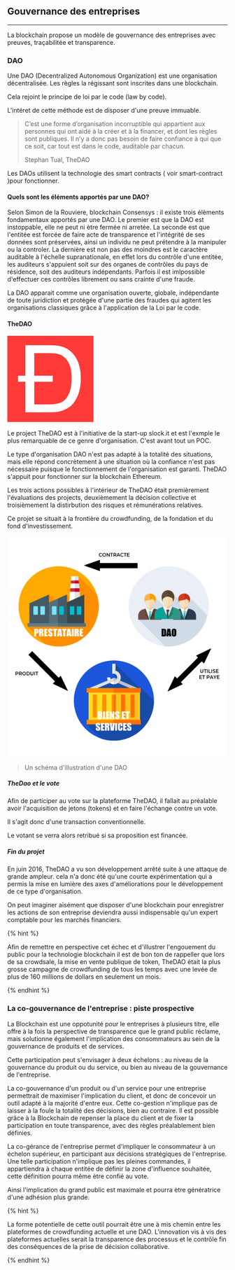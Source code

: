 ## Gouvernance des entreprises
---

La blockchain propose un modèle de gouvernance des entreprises avec preuves, traçabilitée et transparence.

### DAO
Une DAO (Decentralized Autonomous Organization) est une organisation décentralisée.
 Les règles la régissant sont inscrites dans une blockchain.

Cela rejoint le principe de loi par le code (law by code). 

L'intéret de cette méthode est de disposer d'une preuve immuable.

> C’est une forme d’organisation incorruptible qui appartient aux personnes qui ont aidé à la créer et à la financer, et dont les règles sont publiques. Il n’y a donc pas besoin de faire confiance à qui que ce soit, car tout est dans le code, auditable par chacun.
>
> Stephan Tual, TheDAO

Les DAOs utilisent la technologie des smart contracts ( voir smart-contract )pour fonctionner.

#### Quels sont les éléments apportés par une DAO?

Selon Simon de la Rouviere, blockchain Consensys : il existe trois élèments fondamentaux apportés par une DAO. 
Le premier est que la DAO est instoppable, elle ne peut ni ètre fermée ni arretée. 
La seconde est que l'entitée est forcée de faire acte de transparence et l'intégrité de ses données sont préservées, ainsi un individu ne peut prétendre à la manipuler ou la controler.
La dernière est non pas des moindres est le caractère auditable à l'échelle supranationale, en effet lors du contrôle d'une entitée, les auditeurs s'appuient soit sur des organes de contrôles du pays de résidence, soit des auditeurs indépendants. Parfois il est imlpossible d'effectuer ces contrôles librement ou sans crainte d'une fraude. 

La DAO apparait comme une organisation ouverte, globale, indépendante de toute juridiction et protégée d'une partie des fraudes qui agitent les organisations classiques grâce à l'application de la Loi par le code.



#### TheDAO

![TheDao logo](../../images/thedao_logo.png)

Le project TheDAO est à l'initiative de la start-up slock.it et est l'exmple le plus remarquable de ce genre d'organisation. C'est avant tout un POC. 

Le type d'organisation DAO n'est pas adapté à la totalité des situations, mais elle répond concrètement à une situation où la confiance n'est pas nécessaire puisque le fonctionnement de l'organisation est garanti. TheDAO s'appuit pour fonctionner sur la blockchain Ethereum.
 
Les trois actions possibles à l'intérieur de TheDAO était premièrement l'évaluations des projects, deuxièmement la décision collective et troisièmement la distirbution des risques et rémunérations relatives.

Ce projet se situait à la frontière du crowdfunding, de la fondation et du fond d'investissement.

![TheDAO schéma](../../images/DAO_schema.png)

> Un schéma d'illustration d'une DAO

##### TheDao et le vote

Afin de participer au vote sur la plateforme TheDAO, il fallait au préalable avoir l'acquisition de jetons (tokens) et en faire l'échange contre un vote.

Il s'agit donc d'une transaction conventionnelle.

Le votant se verra alors retribué si sa proposition est financée. 

##### Fin du projet

En juin 2016, TheDAO a vu son développement arrêté suite à une attaque de grande ampleur.
 cela n'a donc été qu'une courte expérimentation qui a permis la mise en lumière des axes d'améliorations pour le développement de ce type d'organisation.

On peut imaginer aisément que disposer d'une blockchain pour enregistrer les actions de son entreprise deviendra aussi indispensable qu'un expert comptable pour les marchés financiers.

{% hint %}

Afin de remettre en perspective cet échec et d'illustrer l'engouement du public pour la technologie blockchain il est de bon ton de rappeller que lors de sa crowdsale, la mise en vente publique de token, TheDAO était la plus grosse campagne de crowdfunding de tous les temps avec une levée de plus de 160 millions de dollars en seulement un mois.

{% endhint %}

### La co-gouvernance de l'entreprise : piste prospective

La Blockchain est une oppotunité pour le entreprises à plusieurs titre, elle offre à la fois la perspective de transparence que le grand public réclame, mais solutionne également l'implication des consommateurs au sein de la gouvernance de produits et de services.

Cette participation peut s'envisager à deux échelons : au niveau de la gouvernance du produit ou du service, ou bien au niveau de la gouvernance de l'entreprise.

La co-gouvernance d'un produit ou d'un service pour une entreprise permettrait de maximiser l'implication du client, et donc de concevoir un outil adapté à la majorité d'entre eux. Cette co-gestion n'implique pas de laisser à la foule la totalité des décisions, bien au contraire. Il est possible grâce à la Blockchain de repenser la place du client et de fixer la participation en toute transparence, avec des règles préalablement bien définies.

La co-gérance de l'entreprise permet d'impliquer le consommateur à un échelon supérieur, en participant aux décisions stratégiques de l'entreprise. Une telle participation n'implique pas les pleines commandes, il appartiendra à chaque entitée de définir la zone d'influence souhaitée, cette définition pourra même ètre confié au vote.

Ainsi l'implication du grand public est maximale et pourra ètre génératrice d'une adhésion plus grande.

{% hint %}

La forme potentielle de cette outil pourrait être une à mis chemin entre les plateformes de crowdfunding actuelle et une DAO. L'innovation vis à vis des plateformes actuelles serait la transparence des processus et le contrôle fin des conséquences de la prise de décision collaborative.

{% endhint %}
